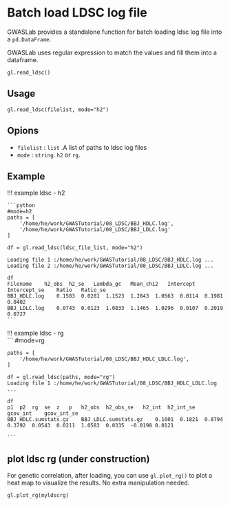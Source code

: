 # Batch load LDSC log file

GWASLab provides a standalone function for batch loading ldsc log file into a `pd.DataFrame`. 

GWASLab uses regular expression to match the values and fill them into a dataframe.

`gl.read_ldsc()` 

## Usage

```
gl.read_ldsc(filelist, mode="h2")
```

## Opions

- `filelist` : `list` .A list of paths to ldsc log files
- `mode` : `string`. `h2` or `rg`.  

## Example

!!! example ldsc - h2

    ```python
    #mode=h2
    paths = [
        '/home/he/work/GWASTutorial/08_LDSC/BBJ_HDLC.log',
        '/home/he/work/GWASTutorial/08_LDSC/BBJ_LDLC.log'
    ]
    
    df = gl.read_ldsc(ldsc_file_list, mode="h2")
    
    Loading file 1 :/home/he/work/GWASTutorial/08_LDSC/BBJ_HDLC.log ...
    Loading file 2 :/home/he/work/GWASTutorial/08_LDSC/BBJ_LDLC.log ...
    
    df
    Filename	h2_obs	h2_se	Lambda_gc	Mean_chi2	Intercept	Intercept_se	Ratio	Ratio_se
    BBJ_HDLC.log	0.1583	0.0281	1.1523	1.2843	1.0563	0.0114	0.1981	0.0402
    BBJ_LDLC.log	0.0743	0.0123	1.0833	1.1465	1.0296	0.0107	0.2019	0.0727
    ```
!!! example ldsc - rg    
    ```
    #mode=rg
    
    paths = [
        '/home/he/work/GWASTutorial/08_LDSC/BBJ_HDLC_LDLC.log',
    ]
    
    df = gl.read_ldsc(paths, mode="rg")
    Loading file 1 :/home/he/work/GWASTutorial/08_LDSC/BBJ_HDLC_LDLC.log ...
    
    df
    p1	p2	rg	se	z	p	h2_obs	h2_obs_se	h2_int	h2_int_se	gcov_int	gcov_int_se
    BBJ_HDLC.sumstats.gz	BBJ_LDLC.sumstats.gz	0.1601	0.1821	0.8794	0.3792	0.0543	0.0211	1.0583	0.0335	-0.0198	0.0121
    
    ```


## plot ldsc rg (under construction)

For genetic correlation, after loading, you can use `gl.plot_rg()` to plot a heat map to visualize the results. No extra manipulation needed.

```python
gl.plot_rg(myldscrg)
```
